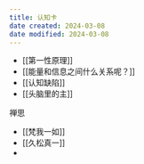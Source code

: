 ```yaml
---
title: 认知卡
date created: 2024-03-08
date modified: 2024-03-08
---
```

- [[第一性原理]]
- [[能量和信息之间什么关系呢？]]
- [[认知缺陷]]
- [[头脑里的主]]

禅思
- [[梵我一如]]
- [[久松真一]]
-